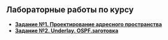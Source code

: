 ## Лабораторные работы по курсу

+ [**Задание №1. Проектирование адресного пространства**](https://github.com/takmenevag/otus-dc-design/tree/main/labs/lab1)
+ [**Задание №2. Underlay. OSPF.заготовка**](https://github.com/takmenevag/otus-dc-design/tree/main/labs/lab2)
